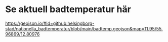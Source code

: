 # Se aktuell badtemperatur här
https://geojson.io/#id=github:helsingborg-stad/nationella_badtemperatur/blob/main/badtemp.geojson&map=11.95/55.96869/12.80976
